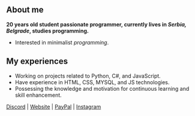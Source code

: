 
## About me
**20 years old student passionate programmer, currently lives in *Serbia, Belgrade*, studies programming.**
- Interested in minimalist *programming*.

## My experiences

- Working on projects related to Python, C#, and JavaScript.
- Have experience in HTML, CSS, MYSQL, and JS technologies.
- Possessing the knowledge and motivation for continuous learning and skill enhancement.



[Discord](https://ogycoding.me/discord) | [Website](https://www.ogycoding.com) | [PayPal](https://paypal.me/ogyshame) | [Instagram](https://www.instagram.com/ogycoding.com)









